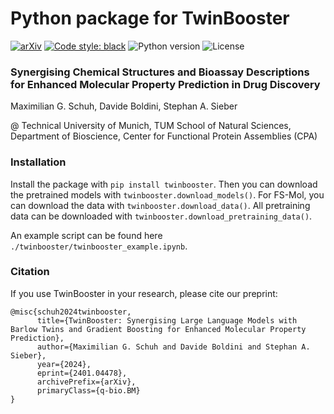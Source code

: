 # Python package for TwinBooster

[![arXiv](https://img.shields.io/badge/arXiv-2401.04478-b31b1b.svg)](https://arxiv.org/abs/2401.04478)
[![Code style: black](https://img.shields.io/badge/code%20style-black-000000.svg)](https://github.com/psf/black)
![Python version](https://img.shields.io/badge/python-v.3.8-blue)
![License](https://img.shields.io/badge/license-MIT-orange)

### Synergising Chemical Structures and Bioassay Descriptions for Enhanced Molecular Property Prediction in Drug Discovery

Maximilian G. Schuh, Davide Boldini, Stephan A. Sieber

@ Technical University of Munich, TUM School of Natural Sciences, Department of Bioscience, Center for Functional Protein Assemblies (CPA)

### Installation

Install the package with ```pip install twinbooster```.
Then you can download the pretrained models with ```twinbooster.download_models()```.
For FS-Mol, you can download the data with ```twinbooster.download_data()```.
All pretraining data can be downloaded with ```twinbooster.download_pretraining_data()```.

An example script can be found here ```./twinbooster/twinbooster_example.ipynb```.

### Citation

If you use TwinBooster in your research, please cite our preprint:

```
@misc{schuh2024twinbooster,
      title={TwinBooster: Synergising Large Language Models with Barlow Twins and Gradient Boosting for Enhanced Molecular Property Prediction}, 
      author={Maximilian G. Schuh and Davide Boldini and Stephan A. Sieber},
      year={2024},
      eprint={2401.04478},
      archivePrefix={arXiv},
      primaryClass={q-bio.BM}
}
```
